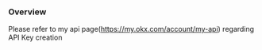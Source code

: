 ### Overview

Please refer to my api page(https://my.okx.com/account/my-api) regarding API Key creation
